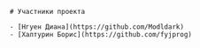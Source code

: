      # Участники проекта

     - [Нгуен Диана](https://github.com/Modldark)
     - [Халтурин Борис](https://github.com/fyjprog)
     
